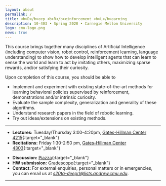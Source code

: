 ```yaml
---
layout: about
permalink: /
title: <b>D</b>eep <b>R</b>einforcement <b>L</b>earning
description: 10-403 • Spring 2020 • Carnegie Mellon University
logo: cmu-logo.png
news: true
---
```


This course brings together many disciplines of Artificial Intelligence (including computer vision, robot control, reinforcement learning, language understanding) to show how to develop intelligent agents that can learn to sense the world and learn to act by imitating others, maximizing sparse rewards, and/or satisfying their curiosity.

Upon completion of this course, you should be able to 
- Implement and experiment with existing state-of-the-art methods for learning behavioral policies supervised by reinforcement, demonstrations and/or intrinsic curiosity.
- Evaluate the sample complexity, generalization and generality of these algorithms.
- Understand research papers in the field of robotic learning.
- Try out ideas/extensions on existing methods. 

***

- **Lectures:** Tuesday/Thursday 3:00-4:20pm, [Gates-Hillman Center 4215](https://goo.gl/maps/74vUj6uoaTTzYM937){:target="\_blank"}
- **Recitations:** Friday 1:30-2:50 pm, [Gates-Hillman Center 4303](https://goo.gl/maps/74vUj6uoaTTzYM937){:target="\_blank"}
<!-- - **Office Hours Location:** [Gates-Hillman Center 8228](https://goo.gl/maps/74vUj6uoaTTzYM937){:target="\_blank"} -->
- **Discussion:** [Piazza](https://piazza.com/class/k58jpq60mhx5da){:target="\_blank"}
- **HW submission:** [Gradescope](https://www.gradescope.com/courses/81012){:target="\_blank"}
- **Contact:** For external enquiries, personal matters or in emergencies, you can email us at *s20ta-deeprl@lists.andrew.cmu.edu*.

***
